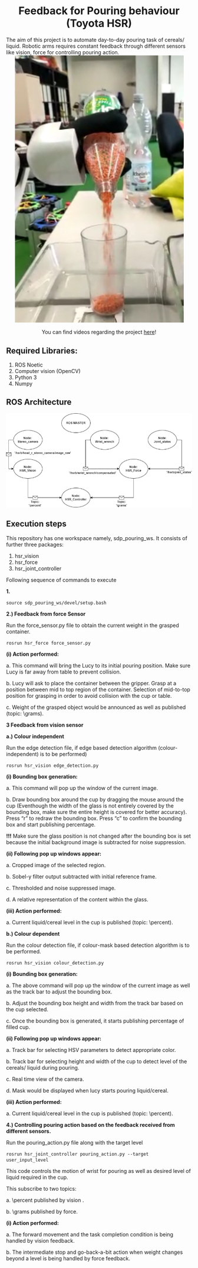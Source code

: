 <div align="center">
  <h1 align="center">Feedback for Pouring behaviour (Toyota HSR) </h1>
</div>
The aim of this project is to automate  day-to-day pouring task of cereals/ liquid. Robotic arms requires constant feedback through different sensors like vision, force for controlling pouring action.   
<div align="center"><img width="460" src="images/Pouring.png"></div>

<p align="center">
  You can find videos regarding the project <a href="https://drive.google.com/drive/folders/1kR5nTP0gXL9nWmM3-G-pLP0K_tlWbNDW">here</a>!
</p>

## Required Libraries:

1. ROS Noetic
2. Computer vision (OpenCV)
3. Python 3
4. Numpy

## ROS Architecture
![ROS_architecture](images/ROS_architecture.png)

## Execution steps

This repository has one workspace namely, sdp_pouring_ws. It consists of further three packages:

1. hsr_vision
2. hsr_force
3. hsr_joint_controller

Following sequence of commands to execute

<b>1.  </b>

```
source sdp_pouring_ws/devel/setup.bash
```

<b>2.) Feedback from force Sensor</b>

Run the force_sensor.py file to obtain the current weight in the grasped container. 

```
rosrun hsr_force force_sensor.py
```

<b>(i) Action performed:</b>

a. This command will bring the Lucy to its initial pouring position. Make sure Lucy is far away from table to prevent collision.

b. Lucy will ask to place the container between the gripper. Grasp at a position between mid to top region of the container. Selection of mid-to-top position for grasping in order to avoid collision with the cup or table. 

c. Weight of the grasped object would be announced as well as published (topic: \grams).

<b>3 Feedback from vision sensor</b>

<b>a.) Colour independent</b>

Run the edge detection file, if edge based detection algorithm (colour-independent) is to be performed)

```
rosrun hsr_vision edge_detection.py
```

<b>(i) Bounding box generation:</b>

a. This command will pop up the window of the current image. 

b. Draw bounding box around the cup by dragging the mouse around the cup (Eventhough the width of the glass is not entirely covered by the bounding box, make sure the entire height is covered for better accuracy). Press “r” to redraw the bounding box. Press “c” to confirm the bounding box and start publishing percentage.

<b>!!!</b> Make sure the glass position is not changed after the bounding box is set because the initial background image is subtracted for noise suppression.

<b>(ii) Following pop up windows appear:</b>

a. Cropped image of the selected region.

b. Sobel-y filter output subtracted with initial reference frame.

c. Thresholded and noise suppressed image.

d. A relative representation of the content within the glass.

<b>(iii) Action performed:</b>

a. Current liquid/cereal level in the cup is published (topic: \percent).

<b>b.) Colour dependent </b>

Run the colour detection file, if colour-mask based detection algorithm is to be performed. 

```
rosrun hsr_vision colour_detection.py
```
<b>(i) Bounding box generation:</b>

a. The above command will pop up the window of the current image as well as the track bar to adjust the bounding box.

b. Adjust the bounding box height and width from the track bar based on the cup selected. 

c. Once the bounding box is generated, it starts publishing percentage of filled cup. 

<b>(ii) Following pop up windows appear:</b>

a. Track bar for selecting HSV parameters to detect appropriate color.

b. Track bar for selecting height and width of the cup to detect level of the cereals/ liquid during pouring.

c. Real time view of the camera.

d. Mask would be displayed when lucy starts pouring liquid/cereal.

<b>(iii) Action performed:</b>

a. Current liquid/cereal level in the cup is published (topic: \percent).

<b>4.) Controlling pouring action based on the feedback received from different sensors.</b>

Run the pouring_action.py file along with the target level

```
rosrun hsr_joint_controller pouring_action.py --target user_input_level
```

This code controls the motion of wrist for pouring as well as desired level of liquid required in the cup. 

This subscribe to two topics:

a. \percent published by vision .

b. \grams published by force.

<b>(i) Action performed:</b>

a. The forward movement and the task completion condition is being handled by vision feedback.

b. The intermediate stop and go-back-a-bit action when weight changes beyond a level is being handled by force feedback.
